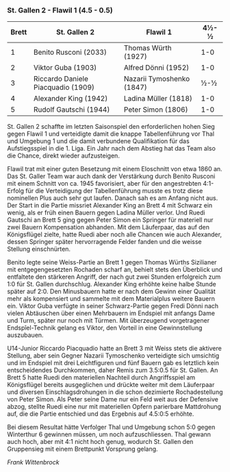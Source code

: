 ### St. Gallen 2 - Flawil 1 (4.5 - 0.5)

| Brett | St. Gallen 2                       | Flawil 1                  | 4½-½ |
|-------|------------------------------------|---------------------------|------|
| 1     | Benito Rusconi (2033)              | Thomas Würth (1927)       | 1-0  |
| 2     | Viktor Guba (1903)                 | Alfred Dönni (1952)       | 1-0  |
| 3     | Riccardo Daniele Piacquadio (1909) | Nazarii Tymoshenko (1847) | ½-½  |
| 4     | Alexander King (1942)              | Ladina Müller (1818)      | 1-0  |
| 5     | Rudolf Gautschi (1944)             | Peter Simon (1806)        | 1-0  |

St. Gallen 2 schaffte im letzten Saisonspiel den erforderlichen hohen Sieg gegen Flawil 1 und verteidigte damit die
knappe Tabellenführung vor Thal und Umgebung 1 und die damit verbundene Qualifikation für das Aufstiegsspiel in die 1.
Liga. Ein Jahr nach dem Abstieg hat das Team also die Chance, direkt wieder aufzusteigen.

Flawil trat mit einer guten Besetzung mit einem Eloschnitt von etwa 1860 an. Das St. Galler Team war auch dank der
Verstärkung durch Benito Rusconi mit einem Schnitt von ca. 1945 favorisiert, aber für den angestrebten 4:1-Erfolg für
die Verteidigung der Tabellenführung musste es trotz diese nominellen Plus auch sehr gut laufen. Danach sah es am Anfang
nicht aus. Der Start in die Partie missriet Alexander King an Brett 4 mit Schwarz ein wenig, als er früh einen Bauern
gegen Ladina Müller verlor. Und Ruedi Gautschi an Brett 5 ging gegen Peter Simon ein Springer für materiell nur zwei
Bauern Kompensation abhanden. Mit dem Läuferpaar, das auf den Königsflügel zielte, hatte Ruedi aber noch alle Chancen
wie auch Alexander, dessen Springer später hervorragende Felder fanden und die weisse Stellung einschnürten.

Benito legte seine Weiss-Partie an Brett 1 gegen Thomas Würths Sizilianer mit entgegengesetzten Rochaden scharf an,
behielt stets den Überblick und entfaltete den stärkeren Angriff, der nach gut zwei Stunden erfolgreich zum 1:0 für St.
Gallen durchschlug. Alexander King erhöhte keine halbe Stunde später auf 2:0. Den Minusbauern hatte er nach dem Gewinn
einer Qualität mehr als kompensiert und sammelte mit dem Materialplus weitere Bauern ein. Viktor Guba verfügte in seiner
Schwarz-Partie gegen Fredi Dönni nach vielen Abtäuschen über einen Mehrbauern im Endspiel mit anfangs Dame und Turm,
später nur noch mit Türmen. Mit überzeugend vorgetragener Endspîel-Technik gelang es Viktor, den Vorteil in eine
Gewinnstellung auszubauen.

U14-Junior Riccardo Piacquadio hatte an Brett 3 mit Weiss stets die aktivere Stellung, aber sein Gegner Nazarii
Tymoschenko verteidigte sich umsichtig und im Endspiel mit drei Leichtfiguren und fünf Bauern gab es letztlich kein
entscheidendes Durchkommen, daher Remis zum 3.5:0.5 für St. Gallen. An Brett 5 hatte Ruedi den materiellen Nachteil
durch Angriffsspiel am Königsflügel bereits ausgeglichen und drückte weiter mit dem Läuferpaar und diversen
Einschlagsdrohungen in die schon dezimierte Rochadestellung von Peter Simon. Als Peter seine Dame nur ein Feld weit aus
der Defensive abzog, stellte Ruedi eine nur mit materiellen Opfern parierbare Mattdrohung auf, die die Partie entschied
und das Ergebnis auf 4.5:0:5 erhöhte.

Bei diesem Resultat hätte Verfolger Thal und Umgebung schon 5:0 gegen Winterthur 6 gewinnen müssen, um noch
aufzuschliessen. Thal gewann auch hoch, aber mit 4:1 nicht hoch genug, wodurch St. Gallen den Gruppensieg mit einem
Brettpunkt Vorsprung gelang.

_Frank Wittenbrock_
